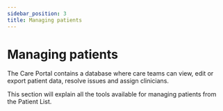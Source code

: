 ```yaml
---
sidebar_position: 3
title: Managing patients
---
```

# Managing patients

The Care Portal contains a database where care teams can view, edit or export patient data, resolve issues and assign clinicians.  

This section will explain all the tools available for managing patients from the Patient List.

